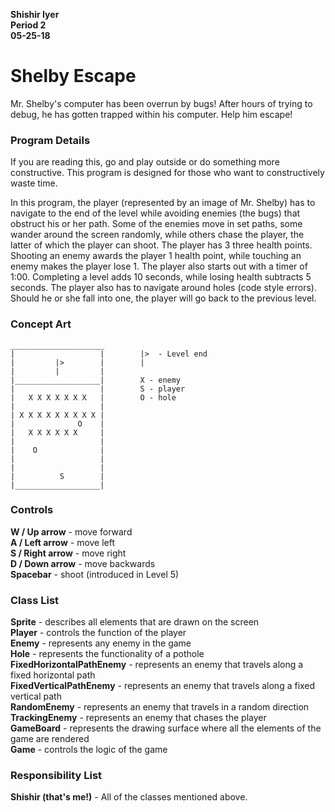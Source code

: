 **Shishir Iyer  
Period 2  
05-25-18**  

# Shelby Escape

Mr. Shelby's computer has been overrun by bugs! After hours of trying to debug, he has gotten trapped within his computer. 
Help him escape!

### Program Details

If you are reading this, go and play outside or do something more constructive. This program is designed for those who want
to constructively waste time.

In this program, the player (represented by an image of Mr. Shelby) has to navigate to the end of the level while avoiding 
enemies (the bugs) that obstruct his or her path. Some of the enemies move in set paths, some wander around the screen 
randomly, while others chase the player, the latter of which the player can shoot. The player has 3 three health points. 
Shooting an enemy awards the player 1 health point, while touching an enemy makes the player lose 1. The player also starts
out with a timer of 1:00. Completing a level adds 10 seconds, while losing health subtracts 5 seconds. The player also has to
navigate around holes (code style errors). Should he or she fall into one, the player will go back to the previous level.

### Concept Art

```
_____________________
|                   |        |>  - Level end
|         |>        |        |
|         |         |
|___________________|        X - enemy
|                   |        S - player
|   X X X X X X X   |        O - hole
|                   |
| X X X X X X X X X |
|              O    |
|   X X X X X X     |
|                   |
|    O              |
|                   |
|                   |
|          S        |
|___________________|

```
### Controls

**W / Up arrow** - move forward  
**A / Left arrow** - move left  
**S / Right arrow** - move right  
**D / Down arrow** - move backwards  
**Spacebar** - shoot (introduced in Level 5)  

### Class List

**Sprite** - describes all elements that are drawn on the screen  
**Player** - controls the function of the player  
**Enemy** - represents any enemy in the game  
**Hole** - represents the functionality of a pothole  
**FixedHorizontalPathEnemy** - represents an enemy that travels along a fixed horizontal path  
**FixedVerticalPathEnemy** - represents an enemy that travels along a fixed vertical path  
**RandomEnemy** - represents an enemy that travels in a random direction  
**TrackingEnemy** - represents an enemy that chases the player  
**GameBoard** - represents the drawing surface where all the elements of the game are rendered  
**Game** - controls the logic of the game  

### Responsibility List

**Shishir (that's me!)** - All of the classes mentioned above.
